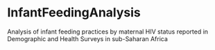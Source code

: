 # InfantFeedingAnalysis
Analysis of infant feeding practices by maternal HIV status reported in Demographic and Health Surveys in sub-Saharan Africa
